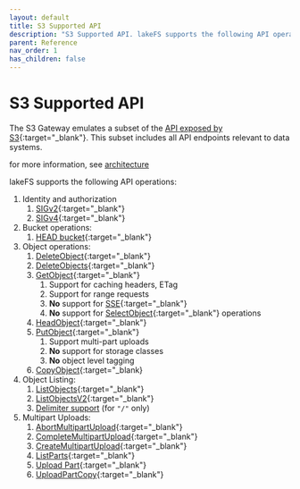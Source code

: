 ```yaml
---
layout: default
title: S3 Supported API
description: "S3 Supported API. lakeFS supports the following API operations: Identity and authorization, Bucket operations, Object operations and listing"
parent: Reference
nav_order: 1
has_children: false
---
```

# S3 Supported API

The S3 Gateway emulates a subset of the [API exposed by S3](https://docs.aws.amazon.com/AmazonS3/latest/API/Welcome.html){:target="_blank"}.
This subset includes all API endpoints relevant to data systems.

for more information, see [architecture](../architecture.md#s3-gateway)

lakeFS supports the following API operations:

1. Identity and authorization
    1. [SIGv2](https://docs.aws.amazon.com/general/latest/gr/signature-version-2.html){:target="_blank"}
    2. [SIGv4](https://docs.aws.amazon.com/general/latest/gr/signature-version-4.html){:target="_blank"}
2. Bucket operations:
    1. [HEAD bucket](https://docs.aws.amazon.com/AmazonS3/latest/API/API_HeadBucket.html){:target="_blank"}
3. Object operations:
    1. [DeleteObject](https://docs.aws.amazon.com/AmazonS3/latest/API/API_DeleteObject.html){:target="_blank"}
    2. [DeleteObjects](https://docs.aws.amazon.com/AmazonS3/latest/API/API_DeleteObjects.html){:target="_blank"}
    3. [GetObject](https://docs.aws.amazon.com/AmazonS3/latest/API/API_GetObject.html){:target="_blank"}
        1. Support for caching headers, ETag
        2. Support for range requests
        3. **No** support for [SSE](https://docs.aws.amazon.com/AmazonS3/latest/dev/serv-side-encryption.html){:target="_blank"}
        4. **No** support for [SelectObject](https://docs.aws.amazon.com/AmazonS3/latest/API/API_SelectObjectContent.html){:target="_blank"} operations
    4. [HeadObject](https://docs.aws.amazon.com/AmazonS3/latest/API/API_HeadObject.html){:target="_blank"}
    5. [PutObject](https://docs.aws.amazon.com/AmazonS3/latest/API/API_PutObject.html){:target="_blank"}
        1. Support multi-part uploads
        2. **No** support for storage classes
        3. **No** object level tagging
    6. [CopyObject](https://docs.aws.amazon.com/AmazonS3/latest/API/API_CopyObject.html){:target="_blank}
4. Object Listing:
    1. [ListObjects](https://docs.aws.amazon.com/AmazonS3/latest/API/API_ListObjects.html){:target="_blank"}
    2. [ListObjectsV2](https://docs.aws.amazon.com/AmazonS3/latest/API/API_ListObjectsV2.html){:target="_blank"}
    3. [Delimiter support](https://docs.aws.amazon.com/AmazonS3/latest/API/API_ListObjectsV2.html#API_ListObjectsV2_RequestSyntax) (for `"/"` only)
5. Multipart Uploads:
    1. [AbortMultipartUpload](https://docs.aws.amazon.com/AmazonS3/latest/API/API_AbortMultipartUpload.html){:target="_blank"}
    2. [CompleteMultipartUpload](https://docs.aws.amazon.com/AmazonS3/latest/API/API_CompleteMultipartUpload.html){:target="_blank"}
    3. [CreateMultipartUpload](https://docs.aws.amazon.com/AmazonS3/latest/API/API_CreateMultipartUpload.html){:target="_blank"}
    4. [ListParts](https://docs.aws.amazon.com/AmazonS3/latest/API/API_ListParts.html){:target="_blank"}
    5. [Upload Part](https://docs.aws.amazon.com/AmazonS3/latest/API/API_UploadPart.html){:target="_blank"}
    6. [UploadPartCopy](https://docs.aws.amazon.com/AmazonS3/latest/API/API_UploadPartCopy.html){:target="_blank"}
 
